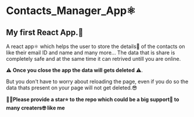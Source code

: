 # Contacts_Manager_App⚛
## My first React App.🚀

A react app⚛ which helps the user to store the details🤘 of the contacts on like their email ID and name and many more... The data that is share is completely safe and at the same time it can retrived untill you are online. 

⚠ **Once you close the app the data will gets deleted** ⚠.

But you don't have to worry about reloading the page, even if you do so the data thats present on your page will not get deleted.😎

👩‍💻**Please provide a star⭐ to the repo which could be a big support🙌 to many creaters🤓 like me**
